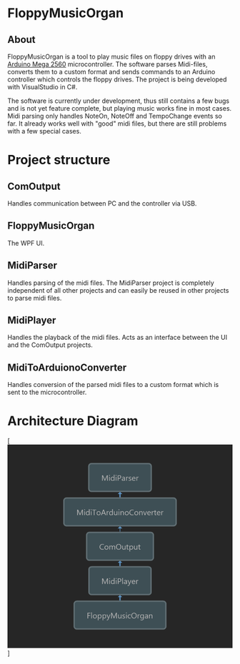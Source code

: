 # FloppyMusicOrgan

## About

FloppyMusicOrgan is a tool to play music files on floppy drives with an [Arduino Mega 2560](http://arduino.cc/en/Main/ArduinoBoardMega2560) microcontroller.
The software parses Midi-files, converts them to a custom format and sends commands to an Arduino controller which controls the floppy drives.
The project is being developed with VisualStudio in C#.

The software is currently under development, thus still contains a few bugs and is not yet feature complete, but playing music works fine in most cases. Midi parsing only handles NoteOn, NoteOff and TempoChange events so far. It already works well with "good" midi files, but there are still problems with a few special cases.


# Project structure

## ComOutput

Handles communication between PC and the controller via USB.


## FloppyMusicOrgan

The WPF UI.


## MidiParser

Handles parsing of the midi files. The MidiParser project is completely independent of all other projects and can easily be reused in other projects to parse midi files.


## MidiPlayer

Handles the playback of the midi files. Acts as an interface between the UI and the ComOutput projects.


## MidiToArduionoConverter

Handles conversion of the parsed midi files to a custom format which is sent to the microcontroller.


# Architecture Diagram

[![architecture diagram](ArchitectureGraph_For_Floppy_Music_Organ.png?raw=true)]